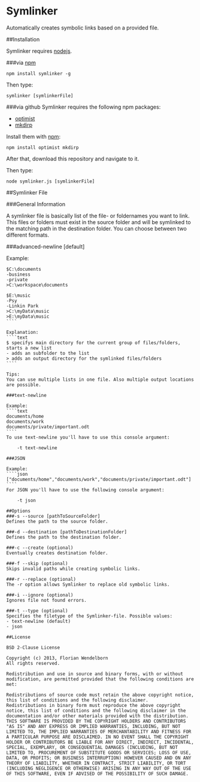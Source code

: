 Symlinker
=========

Automatically creates symbolic links based on a provided file.

##Installation

Symlinker requires [nodejs](http://nodejs.org/).

###via [npm](http://github.com/isaacs/npm)

    npm install symlinker -g

Then type:

    symlinker [symlinkerFile]

###via github
Symlinker requires the following npm packages:
- [optimist](https://github.com/substack/node-optimist)
- [mkdirp](https://github.com/substack/node-mkdirp)

Install them with [npm](http://github.com/isaacs/npm):

    npm install optimist mkdirp

After that, download this repository and navigate to it.

Then type:

    node symlinker.js [symlinkerFile]

##Symlinker File

###General Information

A symlinker file is basically list of the file- or foldernames you want to link. This files or folders must exist in the source folder and will be symlinked to the matching path in the destination folder. You can choose between two different formats.

###advanced-newline [default]

Example:
`````text
$C:\documents
-business
-private
>C:\workspace\documents

$E:\music
-Psy
-Linkin Park
>C:\myData\music
>E:\myData\music
````

Explanation:
````text
$ specifys main directory for the current group of files/folders, starts a new list
- adds an subfolder to the list
> adds an output directory for the symlinked files/folders
````

Tips:
You can use multiple lists in one file. Also multiple output locations are possible.

###text-newline

Example:
````text
documents/home
documents/work
documents/private/important.odt
````
To use text-newline you'll have to use this console argument:

	-t text-newline

###JSON

Example:
````json
["documents/home","documents/work","documents/private/important.odt"]
````
For JSON you'll have to use the following console argument:

    -t json

##Options
###-s --source [pathToSourceFolder]
Defines the path to the source folder.

###-d --destination [pathToDestinationFolder]
Defines the path to the destination folder.

###-c --create (optional)
Eventually creates destination folder.

###-f --skip (optional)
Skips invalid paths while creating symbolic links.

###-r --replace (optional)
The -r option allows Symlinker to replace old symbolic links.

###-i --ignore (optional)
Ignores file not found errors.

###-t --type (optional)
Specifies the filetype of the Symlinker-file. Possible values:
- text-newline (default)
- json

##License

BSD 2-Clause License

Copyright (c) 2013, Florian Wendelborn
All rights reserved.

Redistribution and use in source and binary forms, with or without modification, are permitted provided that the following conditions are met:

Redistributions of source code must retain the above copyright notice, this list of conditions and the following disclaimer.
Redistributions in binary form must reproduce the above copyright notice, this list of conditions and the following disclaimer in the documentation and/or other materials provided with the distribution.
THIS SOFTWARE IS PROVIDED BY THE COPYRIGHT HOLDERS AND CONTRIBUTORS "AS IS" AND ANY EXPRESS OR IMPLIED WARRANTIES, INCLUDING, BUT NOT LIMITED TO, THE IMPLIED WARRANTIES OF MERCHANTABILITY AND FITNESS FOR A PARTICULAR PURPOSE ARE DISCLAIMED. IN NO EVENT SHALL THE COPYRIGHT HOLDER OR CONTRIBUTORS BE LIABLE FOR ANY DIRECT, INDIRECT, INCIDENTAL, SPECIAL, EXEMPLARY, OR CONSEQUENTIAL DAMAGES (INCLUDING, BUT NOT LIMITED TO, PROCUREMENT OF SUBSTITUTE GOODS OR SERVICES; LOSS OF USE, DATA, OR PROFITS; OR BUSINESS INTERRUPTION) HOWEVER CAUSED AND ON ANY THEORY OF LIABILITY, WHETHER IN CONTRACT, STRICT LIABILITY, OR TORT (INCLUDING NEGLIGENCE OR OTHERWISE) ARISING IN ANY WAY OUT OF THE USE OF THIS SOFTWARE, EVEN IF ADVISED OF THE POSSIBILITY OF SUCH DAMAGE.

